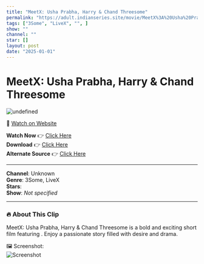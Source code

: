 ```yaml
---
title: "MeetX: Usha Prabha, Harry & Chand Threesome"
permalink: "https://adult.indianseries.site/movie/MeetX%3A%20Usha%20Prabha%2C%20Harry%20%26%20Chand%20Threesome"
tags: ["3Some", "LiveX", "", ]
show: ""
channel: ""
star: []
layout: post
date: "2025-01-01"
---
```


# MeetX: Usha Prabha, Harry & Chand Threesome

![undefined](https://desisins.com/wp-content/uploads/2024/09/Usha-Prabha-Chand-Harry-MeetX-DesiSins.com_.jpg)

🔗 [Watch on Website](https://adult.indianseries.site/movie/MeetX%3A%20Usha%20Prabha%2C%20Harry%20%26%20Chand%20Threesome)

**Watch Now** 👉 [Click Here](https://adult.indianseries.site/movie/MeetX%3A%20Usha%20Prabha%2C%20Harry%20%26%20Chand%20Threesome)  
**Download** 👉 [Click Here](https://adult.indianseries.site/movie/MeetX%3A%20Usha%20Prabha%2C%20Harry%20%26%20Chand%20Threesome)  
**Alternate Source** 👉 [Click Here](https://adult.indianseries.site/movie/MeetX%3A%20Usha%20Prabha%2C%20Harry%20%26%20Chand%20Threesome)

---

**Channel**: Unknown  
**Genre**: 3Some, LiveX  
**Stars**:   
**Show**: *Not specified*

---

### 🔥 About This Clip

MeetX: Usha Prabha, Harry & Chand Threesome is a bold and exciting short film featuring . Enjoy a passionate story filled with desire and drama.
 
🖼️ Screenshot:  
![Screenshot](https://desisins.com/wp-content/uploads/2024/09/Usha-Prabha-Chand-Harry-MeetX-DesiSins.com_.jpg)
